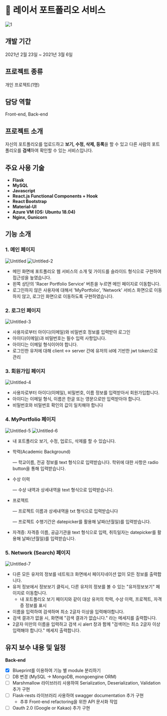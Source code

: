 # 🤩 레이서 포트폴리오 서비스
![1](https://user-images.githubusercontent.com/70768269/122634892-dbfc4f80-d11b-11eb-8461-99e5772d7c6b.png)

## 개발 기간

2021년 2월 23일 ~ 2021년 3월 6일

## 프로젝트 종류

개인 프로젝트(1명)

## 담당 역할

Front-end, Back-end

## 프로젝트 소개

자신의 포트폴리오를 업로드하고 **보기, 수정, 삭제, 등록**을 할 수 있고 다른 사람의 포트폴리오를 **검색**하여 확인할 수 있는 서비스입니다.

## 주요 사용 기술

- **Flask**
- **MySQL**
- **Javascript**
- **React.js Functional Components + Hook**
- **React Bootstrap**
- **Material-UI**
- **Azure VM (OS: Ubuntu 18.04)**
- **Nginx, Gunicorn**

## 기능 소개

### 1. 메인 페이지
![Untitled](https://user-images.githubusercontent.com/70768269/122634896-e1f23080-d11b-11eb-9680-f997a7815650.png)
![Untitled-2](https://user-images.githubusercontent.com/70768269/122635012-5cbb4b80-d11c-11eb-8677-10b4c6806636.png)

- 메인 화면에 포트폴리오 웹 서비스의 소개 및 가이드를 슬라이드 형식으로 구현하여 접근성을 높였습니다.
- 왼쪽 상단의 'Racer Portfolio Service' 버튼을 누르면 메인 페이지로 이동합니다.
- 로그인하지 않은 사용자에 대해서 'MyPortfolio', 'Network' 서비스 화면으로 이동하지 않고, 로그인 화면으로 이동하도록 구현하였습니다.

### 2. 로그인 페이지
![Untitled-3](https://user-images.githubusercontent.com/70768269/122635017-5e850f00-d11c-11eb-9cbc-32125bed553b.png)

- 사용자로부터 아이디(이메일)와 비밀번호 정보를 입력받아 로그인
- 아이디(이메일)과 비밀번호는 필수 입력 사항입니다.
- 아이디는 이메일 형식이어야 합니다.
- 로그인한 유저에 대해 client ↔ server 간에 유저의 id에 기반한 jwt token으로 관리

### 3. 회원가입 페이지
![Untitled-4](https://user-images.githubusercontent.com/70768269/122635023-62b12c80-d11c-11eb-8b59-42bdf83a6a00.png)

- 사용자로부터 아이디(이메일), 비밀번호, 이름 정보를 입력받아서 회원가입합니다.
- 아이디는 이메일 형식, 이름은 한글 또는 영문으로만 입력받아야 합니다.
- 비밀번호와 비밀번호 확인의 값이 일치해야 합니다

### 4. MyPortfolio 페이지
![Untitled-5](https://user-images.githubusercontent.com/70768269/122635025-6644b380-d11c-11eb-9706-fdc8e885ea39.png)
![Untitled-6](https://user-images.githubusercontent.com/70768269/122635028-693fa400-d11c-11eb-8b64-3b09cc393fb3.png)

- 내 포트폴리오 보기, 수정, 업로드, 삭제를 할 수 있습니다.
- 학력(Academic Background)

    — 학교이름, 전공 정보를 text 형식으로 입력받습니다.  학위에 대한 사항은 radio button을 통해 입력받습니다.

- 수상 이력

    — 수상 내역과 상세내역을 text 형식으로 입력받습니다.

- 프로젝트

    — 프로젝트 이름과 상세내역을 txt 형식으로 입력받습니다

    — 프로젝트 수행기간은 datepicker를 활용해 날짜(년월일)를 입력받습니다.

- 자격증: 자격증 이름, 공급기관을 text 형식으로 입력, 취득일자는 datepicker를 활용해 날짜(년월일)를 입력받습니다.

### 5. Network (Search) 페이지
![Untitled-7](https://user-images.githubusercontent.com/70768269/122635032-6b096780-d11c-11eb-8ffc-6a3305edad78.png)

- 다른 모든 유저의 정보를 네트워크 화면에서 페이지네이션 없이 모든 정보를 출력합니다.
- 유저 정보에서 정보보기 클릭시, 다른 유저의 정보를 볼 수 있는 "유저정보보기" 페이지로 이동합니다.
    - 내 포트폴리오 보기 페이지와 같이 대상 유저의 학력, 수상 이력, 프로젝트, 자격증 정보를 표시
- 이름을 입력하여 검색하며 최소 2글자 이상을 입력해야합니다.
- 검색 결과가 없을 시, 화면에 "검색 결과가 없습니다." 라는 메세지를 출력합니다.
- 2글자 미만의 이름을 입력하고 검색 시 alert 창과 함께 "검색어는 최소 2글자 이상 입력해야 합니다." 메세지 출력합니다.

## 유지 보수 내용 및 일정

**Back-end**

- [x]  Blueprint를 이용하여 기능 별 module 분리하기
- [ ]  DB 변경 (MySQL → MongoDB, mongoengine ORM)
- [ ]  Marshmallow 라이브러리 사용하여 Serialization, Deserialization, Validation 추가 구현
- [ ]  Flask-rests 라이브러리 사용하여 swagger documentation 추가 구현
    - 추후 Front-end refactoring을 위한 API 문서화 작업
- [ ]  Oauth 2.0 (Google or Kakao) 추가 구현
